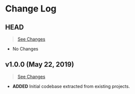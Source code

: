 # Change Log

## HEAD

> [See Changes](https://github.com/placeposition/alpaka-presence/compare/v1.0.0...master)

* No Changes

## v1.0.0 (May 22, 2019)

> [See Changes](https://github.com/placeposition/alpaka-presence/compare/0b2706d...v1.0.0)

* **ADDED** Initial codebase extracted from existing projects.
